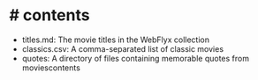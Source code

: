 # # contents

- titles.md: The movie titles in the WebFlyx collection
- classics.csv: A comma-separated list of classic movies
- quotes: A directory of files containing memorable quotes from moviescontents
